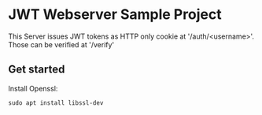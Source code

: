# JWT Webserver Sample Project

This Server issues JWT tokens as HTTP only cookie at '/auth/&lt;username&gt;'. Those can be verified at '/verify'

## Get started
Install Openssl:
```
sudo apt install libssl-dev
```